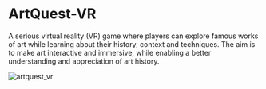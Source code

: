 # ArtQuest-VR
A serious virtual reality (VR) game where players can explore famous works of art while learning about their history, context and techniques. The aim is to make art interactive and immersive, while enabling a better understanding and appreciation of art history.

![artquest_vr](https://github.com/user-attachments/assets/37adf33f-1e7f-4894-b2a7-396b0acf85c3)

